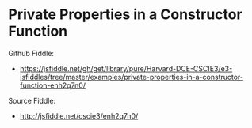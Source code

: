 # Private Properties in a Constructor Function

Github Fiddle:
- https://jsfiddle.net/gh/get/library/pure/Harvard-DCE-CSCIE3/e3-jsfiddles/tree/master/examples/private-properties-in-a-constructor-function-enh2q7n0/

Source Fiddle:
- http://jsfiddle.net/cscie3/enh2q7n0/

